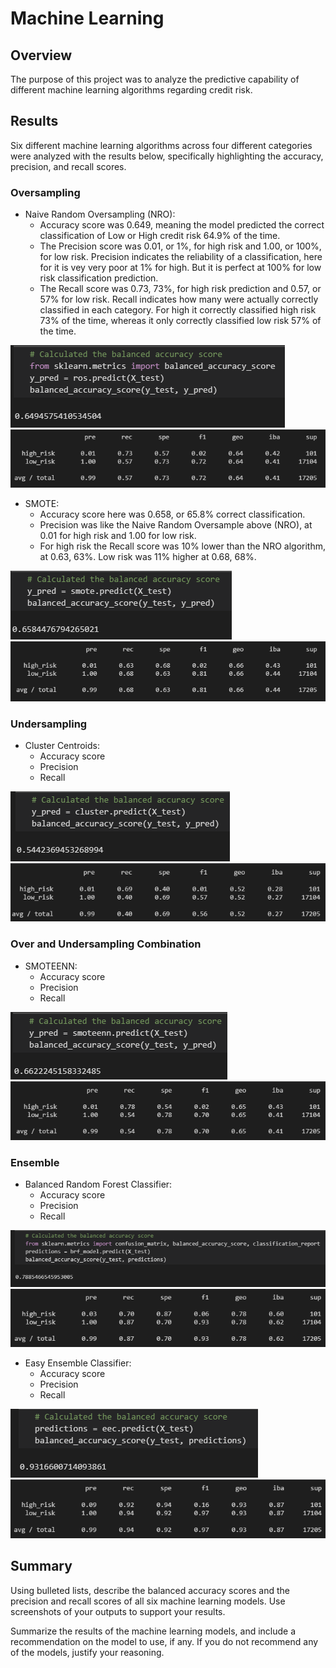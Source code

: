 # Machine Learning

## Overview
The purpose of this project was to analyze the predictive capability of different machine learning algorithms regarding credit risk.

## Results
Six different machine learning algorithms across four different categories were analyzed with the results below, specifically highlighting the accuracy, precision, and recall scores.

### Oversampling
- Naive Random Oversampling (NRO):
  - Accuracy score was 0.649, meaning the model predicted the correct classification of Low or High credit risk 64.9% of the time.
  - The Precision score was 0.01, or 1%, for high risk and 1.00, or 100%, for low risk. Precision indicates the reliability of a classification, here for it is vey very poor at 1% for high. But it is perfect at 100% for low risk classification prediction.
  - The Recall score was 0.73, 73%, for high risk prediction and 0.57, or 57% for low risk. Recall indicates how many were actually correctly classified in each category. For high it correctly classified high risk 73% of the time, whereas it only correctly classified low risk 57% of the time.

![Naive Random Accuracy Score](https://raw.githubusercontent.com/jdwrhodes/Credit_Risk_Analysis/main/Module-17-Challenge/resources/naive_random_acc_score.png 'Naive Random Accuracy Score')
![Naive Random Oversampling](https://raw.githubusercontent.com/jdwrhodes/Credit_Risk_Analysis/main/Module-17-Challenge/resources/naive_random_report.png 'Naive Random Oversampling')
- SMOTE: 
  - Accuracy score here was 0.658, or 65.8% correct classification.
  - Precision was like the Naive Random Oversample above (NRO), at 0.01 for high risk and 1.00 for low risk.
  - For high risk the Recall score was 10% lower than the NRO algorithm, at 0.63, 63%. Low risk was 11% higher at 0.68, 68%.

![SMOTE Accuracy Score](https://raw.githubusercontent.com/jdwrhodes/Credit_Risk_Analysis/main/Module-17-Challenge/resources/smote_acc_score.png 'SMOTE Accuracy Score')
![SMOTE](https://raw.githubusercontent.com/jdwrhodes/Credit_Risk_Analysis/main/Module-17-Challenge/resources/smote_report.png 'SMOTE')

### Undersampling
- Cluster Centroids: 
  - Accuracy score
  - Precision
  - Recall

![Cluster Centroids Accuracy Score](https://raw.githubusercontent.com/jdwrhodes/Credit_Risk_Analysis/main/Module-17-Challenge/resources/cluster_centroid_acc_score.png 'Cluster Accuracy Score')
![Cluster Centroids](https://raw.githubusercontent.com/jdwrhodes/Credit_Risk_Analysis/main/Module-17-Challenge/resources/cluster_centroid_report.png 'Cluster Centroids')

### Over and Undersampling Combination
- SMOTEENN: 
  - Accuracy score
  - Precision
  - Recall

![SMOTEENN Accuracy Score](https://raw.githubusercontent.com/jdwrhodes/Credit_Risk_Analysis/main/Module-17-Challenge/resources/smoteenn_acc_score.png 'SMOTEENN Acurracy Score')
![SMOTEENN](https://raw.githubusercontent.com/jdwrhodes/Credit_Risk_Analysis/main/Module-17-Challenge/resources/smoteenn_report.png 'SMOTEENN')

### Ensemble
- Balanced Random Forest Classifier: 
  - Accuracy score
  - Precision
  - Recall

![Balanced Random Forest Classifier Accuracy Score](https://raw.githubusercontent.com/jdwrhodes/Credit_Risk_Analysis/main/Module-17-Challenge/resources/balanced_rf_acc_score.png 'Balanced Random Forest Classifier Accuracy Score')
![Balanced Random Forest Classifier](https://raw.githubusercontent.com/jdwrhodes/Credit_Risk_Analysis/main/Module-17-Challenge/resources/balanced_rf_report.png 'Balanced Random Forest Classifier')

- Easy Ensemble Classifier: 
  - Accuracy score
  - Precision
  - Recall

![Easy Ensemble Accuracy Score](https://raw.githubusercontent.com/jdwrhodes/Credit_Risk_Analysis/main/Module-17-Challenge/resources/easy_ensemble_acc_score.png 'Easy Ensemble Accuracy Score')
![Easy Ensemble Classifier](https://raw.githubusercontent.com/jdwrhodes/Credit_Risk_Analysis/main/Module-17-Challenge/resources/easy_ensemble_report.png 'Easy Ensemble Classifier')

## Summary


Using bulleted lists, describe the balanced accuracy scores and the precision and recall scores of all six machine learning models. Use screenshots of your outputs to support your results.

Summarize the results of the machine learning models, and include a recommendation on the model to use, if any. If you do not recommend any of the models, justify your reasoning.

